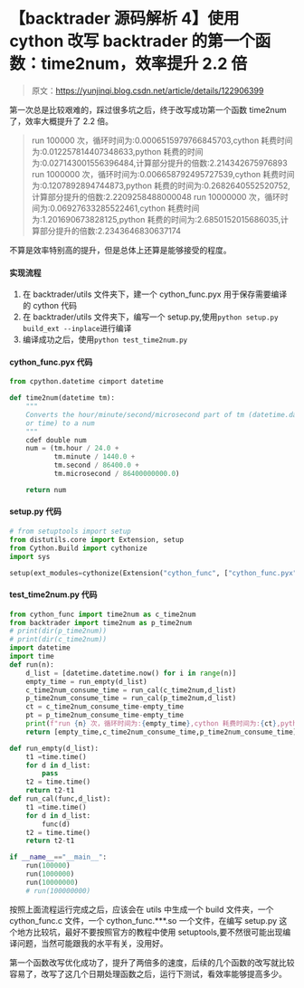 # 【backtrader 源码解析 4】使用 cython 改写 backtrader 的第一个函数：time2num，效率提升 2.2 倍

> 原文：<https://yunjinqi.blog.csdn.net/article/details/122906399>

第一次总是比较艰难的，踩过很多坑之后，终于改写成功第一个函数 time2num 了，效率大概提升了 2.2 倍。

> run 100000 次，循环时间为:0.0006515979766845703,cython 耗费时间为:0.012257814407348633,python 耗费的时间为:0.027143001556396484,计算部分提升的倍数:2.214342675976893
> run 1000000 次，循环时间为:0.006658792495727539,cython 耗费时间为:0.1207892894744873,python 耗费的时间为:0.2682640552520752,计算部分提升的倍数:2.2209258488000048
> run 10000000 次，循环时间为:0.06927633285522461,cython 耗费时间为:1.201690673828125,python 耗费的时间为:2.6850152015686035,计算部分提升的倍数:2.2343646830637174

不算是效率特别高的提升，但是总体上还算是能够接受的程度。

#### 实现流程

1.  在 backtrader/utils 文件夹下，建一个 cython_func.pyx 用于保存需要编译的 cython 代码
2.  在 backtrader/utils 文件夹下，编写一个 setup.py,使用`python setup.py build_ext --inplace`进行编译
3.  编译成功之后，使用`python test_time2num.py`

#### cython_func.pyx 代码

```py
from cpython.datetime cimport datetime 

def time2num(datetime tm):
    """
    Converts the hour/minute/second/microsecond part of tm (datetime.datetime
    or time) to a num
    """
    cdef double num 
    num = (tm.hour / 24.0 +
           tm.minute / 1440.0 +
           tm.second / 86400.0 +
           tm.microsecond / 86400000000.0)

    return num 
```

#### setup.py 代码

```py
# from setuptools import setup
from distutils.core import Extension, setup
from Cython.Build import cythonize
import sys 

setup(ext_modules=cythonize(Extension("cython_func", ["cython_func.pyx"]), language_level=3)) 
```

#### test_time2num.py 代码

```py
from cython_func import time2num as c_time2num
from backtrader import time2num as p_time2num
# print(dir(p_time2num))
# print(dir(c_time2num))
import datetime 
import time 
def run(n):
    d_list = [datetime.datetime.now() for i in range(n)]
    empty_time = run_empty(d_list)
    c_time2num_consume_time = run_cal(c_time2num,d_list)
    p_time2num_consume_time = run_cal(p_time2num,d_list)
    ct = c_time2num_consume_time-empty_time
    pt = p_time2num_consume_time-empty_time
    print(f"run {n} 次，循环时间为:{empty_time},cython 耗费时间为:{ct},python 耗费的时间为:{pt},计算部分提升的倍数:{pt/ct}")
    return [empty_time,c_time2num_consume_time,p_time2num_consume_time]

def run_empty(d_list):
    t1 =time.time()
    for d in d_list:
        pass
    t2 = time.time() 
    return t2-t1
def run_cal(func,d_list):
    t1 =time.time()
    for d in d_list:
        func(d)
    t2 = time.time() 
    return t2-t1

if __name__=="__main__":
    run(100000)
    run(1000000)
    run(10000000)
    # run(100000000) 
```

按照上面流程运行完成之后，应该会在 utils 中生成一个 build 文件夹，一个 cython_func.c 文件，一个 cython_func.***.so 一个文件，在编写 setup.py 这个地方比较坑，最好不要按照官方的教程中使用 setuptools,要不然很可能出现编译问题，当然可能跟我的水平有关，没用好。

第一个函数改写优化成功了，提升了两倍多的速度，后续的几个函数的改写就比较容易了，改写了这几个日期处理函数之后，运行下测试，看效率能够提高多少。